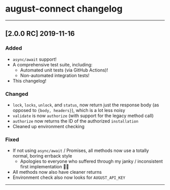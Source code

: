 # august-connect changelog

---

## [2.0.0 RC] 2019-11-16

### Added

- `async/await` support!
- A comprehensive test suite, including:
  - Automated unit tests (via GitHub Actions)!
  - Non-automated integration tests!
- This changelog!


### Changed

- `lock`, `locks`, `unlock`, and `status`, now return just the response body (as opposed to `{body, headers}`), which is a lot less noisy
- `validate` is now `authorize` (with support for the legacy method call)
- `authorize` now returns the ID of the authorized `installation`
- Cleaned up environment checking


### Fixed

- If not using `async/await` / Promises, all methods now use a totally normal, boring errback style
  - Apologies to everyone who suffered through my janky / inconsistent first implementation 🙏🏻
- All methods now also have cleaner returns
- Environment check also now looks for `AUGUST_API_KEY`

---
